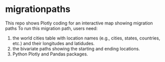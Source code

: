# migrationpaths
This repo shows Plotly coding for an interactive map showing migration paths
To run this migration path, users need:
1. the world cities table with location names (e.g., cities, states, countries, etc.) and their longitudes and latidudes.
2. the bivariate paths showing the starting and ending locations.
3. Python Plotly and Pandas packages.
